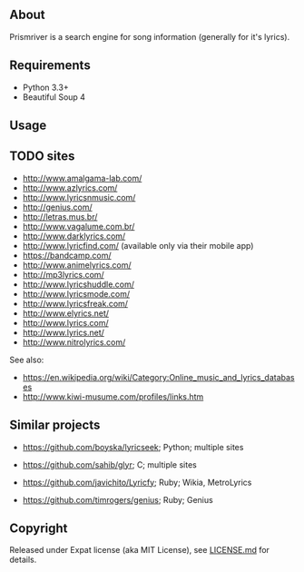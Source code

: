 ## About

Prismriver is a search engine for song information (generally for it's lyrics).

## Requirements

* Python 3.3+
* Beautiful Soup 4

## Usage

## TODO sites

* http://www.amalgama-lab.com/
* http://www.azlyrics.com/
* http://www.lyricsnmusic.com/
* http://genius.com/
* http://letras.mus.br/
* http://www.vagalume.com.br/
* http://www.darklyrics.com/
* http://www.lyricfind.com/ (available only via their mobile app)
* https://bandcamp.com/
* http://www.animelyrics.com/
* http://mp3lyrics.com/
* http://www.lyricshuddle.com/
* http://www.lyricsmode.com/
* http://www.lyricsfreak.com/
* http://www.elyrics.net/
* http://www.lyrics.com/
* http://www.lyrics.net/
* http://www.nitrolyrics.com/

See also:

* https://en.wikipedia.org/wiki/Category:Online_music_and_lyrics_databases
* http://www.kiwi-musume.com/profiles/links.htm

## Similar projects

* https://github.com/boyska/lyricseek;
Python;
multiple sites

* https://github.com/sahib/glyr;
C;
multiple sites

* https://github.com/javichito/Lyricfy;
Ruby;
Wikia, MetroLyrics

* https://github.com/timrogers/genius;
Ruby;
Genius

## Copyright

Released under Expat license (aka MIT License), see [LICENSE.md](LICENSE.md) for details.